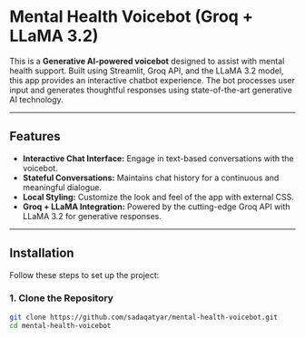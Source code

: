 # Mental Health Voicebot (Groq + LLaMA 3.2)

This is a **Generative AI-powered voicebot** designed to assist with mental health support. Built using Streamlit, Groq API, and the LLaMA 3.2 model, this app provides an interactive chatbot experience. The bot processes user input and generates thoughtful responses using state-of-the-art generative AI technology.

---

## Features

- **Interactive Chat Interface:** Engage in text-based conversations with the voicebot.
- **Stateful Conversations:** Maintains chat history for a continuous and meaningful dialogue.
- **Local Styling:** Customize the look and feel of the app with external CSS.
- **Groq + LLaMA Integration:** Powered by the cutting-edge Groq API with LLaMA 3.2 for generative responses.

---

## Installation

Follow these steps to set up the project:

### 1. Clone the Repository
```bash
git clone https://github.com/sadaqatyar/mental-health-voicebot.git
cd mental-health-voicebot
